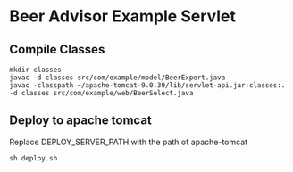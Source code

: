 # Beer Advisor Example Servlet


## Compile Classes

```
mkdir classes
javac -d classes src/com/example/model/BeerExpert.java
javac -classpath ~/apache-tomcat-9.0.39/lib/servlet-api.jar:classes:. -d classes src/com/example/web/BeerSelect.java 
```
## Deploy to apache tomcat

Replace DEPLOY_SERVER_PATH with the path of apache-tomcat

```
sh deploy.sh
```
